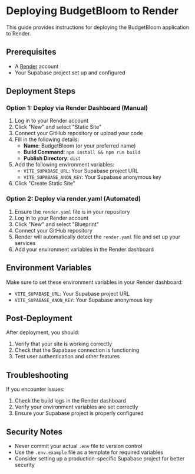 # Deploying BudgetBloom to Render

This guide provides instructions for deploying the BudgetBloom application to Render.

## Prerequisites

- A [Render](https://render.com) account
- Your Supabase project set up and configured

## Deployment Steps

### Option 1: Deploy via Render Dashboard (Manual)

1. Log in to your Render account
2. Click "New" and select "Static Site"
3. Connect your GitHub repository or upload your code
4. Fill in the following details:
   - **Name**: BudgetBloom (or your preferred name)
   - **Build Command**: `npm install && npm run build`
   - **Publish Directory**: `dist`
5. Add the following environment variables:
   - `VITE_SUPABASE_URL`: Your Supabase project URL
   - `VITE_SUPABASE_ANON_KEY`: Your Supabase anonymous key
6. Click "Create Static Site"

### Option 2: Deploy via render.yaml (Automated)

1. Ensure the `render.yaml` file is in your repository
2. Log in to your Render account
3. Click "New" and select "Blueprint"
4. Connect your GitHub repository
5. Render will automatically detect the `render.yaml` file and set up your services
6. Add your environment variables in the Render dashboard

## Environment Variables

Make sure to set these environment variables in your Render dashboard:

- `VITE_SUPABASE_URL`: Your Supabase project URL
- `VITE_SUPABASE_ANON_KEY`: Your Supabase anonymous key

## Post-Deployment

After deployment, you should:

1. Verify that your site is working correctly
2. Check that the Supabase connection is functioning
3. Test user authentication and other features

## Troubleshooting

If you encounter issues:

1. Check the build logs in the Render dashboard
2. Verify your environment variables are set correctly
3. Ensure your Supabase project is properly configured

## Security Notes

- Never commit your actual `.env` file to version control
- Use the `.env.example` file as a template for required variables
- Consider setting up a production-specific Supabase project for better security
